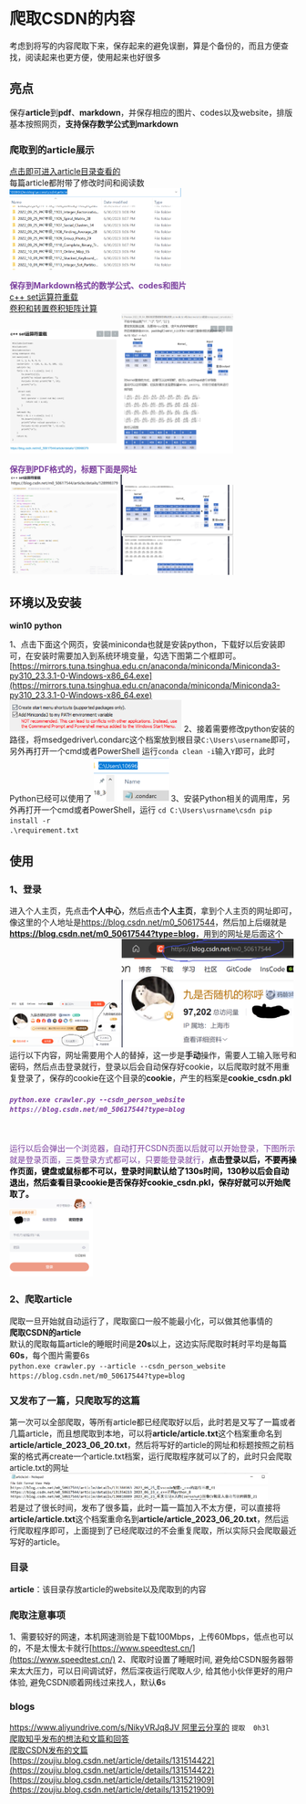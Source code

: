 # 爬取CSDN的内容
考虑到将写的内容爬取下来，保存起来的避免误删，算是个备份的，而且方便查找，阅读起来也更方便，使用起来也好很多

## 亮点
保存**article**到**pdf**、**markdown**，并保存相应的图片、codes以及website，排版基本按照网页，**支持保存数学公式到markdown**

### 爬取到的article展示
<a href="./article">点击即可进入article目录查看的</a>   <br>
每篇article都附带了修改时间和阅读数  <br>
<img src="./showimg/article1.png" width="60%"/>

<span style="color:#7a3e9d;"><b>保存到Markdown格式的数学公式、codes和图片</b></span>  <br>
<a href="https://blog.csdn.net/m0_50617544/article/details/128998379">c++ set运算符重载</a>  <br>
<a href="https://blog.csdn.net/m0_50617544/article/details/126692822">卷积和转置卷积矩阵计算</a>   <br>
<img src="./showimg/article2.png" width="39%"/><img src="./showimg/article3.png" width="39%"/>   <br>

<span style="color:#7a3e9d;"><b>保存到PDF格式的，标题下面是网址</b></span>   <br>
<img src="./showimg/article5.png" width="39%"/><img src="./showimg/article4.png" width="39%"/>

## 环境以及安装
**win10** **python**

1、点击下面这个网页，安装miniconda也就是安装python，下载好以后安装即可，在安装时需要加入到系统环境变量，勾选下图第二个框即可。 [https://mirrors.tuna.tsinghua.edu.cn/anaconda/miniconda/Miniconda3-py310_23.3.1-0-Windows-x86_64.exe](https://mirrors.tuna.tsinghua.edu.cn/anaconda/miniconda/Miniconda3-py310_23.3.1-0-Windows-x86_64.exe)
 <img src="./showimg/miniconda.png" width="60%"/>
2、接着需要修改python安装的路径，将msedgedriver\\.condarc这个档案放到根目录`C:\Users\username`即可，另外再打开一个cmd或者PowerShell
运行`conda clean -i`输入`Y`即可，此时Python已经可以使用了
<img src="./showimg/condarc.png" width="26%"/>
3、安装Python相关的调用库，另外再打开一个cmd或者PowerShell，运行
<code>cd C:\Users\usrname\csdn
pip install -r .\requirement.txt</code>

## 使用
### 1、登录
进入个人主页，先点击**个人中心**，然后点击**个人主页**，拿到个人主页的网址即可，像这里的个人地址是<a href="https://blog.csdn.net/m0_50617544">https://blog.csdn.net/m0_50617544</a>，然后加上后缀就是<b><a href="https://blog.csdn.net/m0_50617544?type=blog">https://blog.csdn.net/m0_50617544?type=blog</a></b>，用到的网址是后面这个  <br>
<img src="./showimg/center.png" width="39%"/><img src="./showimg/personpage.png" width="60%"/>
运行以下内容，网址需要用个人的替掉，这一步是**手动**操作，需要人工输入账号和密码，然后点击登录就行，登录以后会自动保存好cookie，以后爬取时就不用重复登录了，保存的cookie在这个目录的**cookie**，产生的档案是**cookie_csdn.pkl**   <br>
 <h6><code><b style="color:#7a3e9d;">python.exe crawler.py --csdn_person_website https://blog.csdn.net/m0_50617544?type=blog</b></code></h6>   <br>
<span style="color:#7a3e9d;">运行以后会弹出一个浏览器，自动打开CSDN页面以后就可以开始登录，下图所示就是登录页面，三类登录方式都可以，只要能登录就行，<a style="color:black;"><b>点击登录以后，不要再操作页面，键盘或鼠标都不可以，登录时间默认给了130s时间，130秒以后会自动退出，然后查看目录cookie是否保存好cookie_csdn.pkl，保存好就可以开始爬取了。</b></a></span>
<br>
<img src="./showimg/login.png" width="29%"/>

### 2、爬取article <br>
爬取一旦开始就自动运行了，爬取窗口一般不能最小化，可以做其他事情的  <br>
**爬取CSDN的article**  <br>
默认的爬取每篇article的睡眠时间是**20s**以上，这边实际爬取时耗时平均是每篇 **60s**，每个图片需要6s  <br>
`
python.exe crawler.py --article --csdn_person_website https://blog.csdn.net/m0_50617544?type=blog
`

### 又发布了一篇，只爬取写的这篇
第一次可以全部爬取，等所有article都已经爬取好以后，此时若是又写了一篇或者几篇article，而且想爬取到本地，可以将<b>article/article.txt</b>这个档案重命名到<b>article/article_2023_06_20.txt</b>，然后将写好的article的网址和标题按照之前档案的格式再create一个article.txt档案，运行爬取程序就可以了的，此时只会爬取article.txt的网址<img src="./showimg/add1.png" width="90%"/>
<br>
若是过了很长时间，发布了很多篇，此时一篇一篇加入不太方便，可以直接将<b>article/article.txt</b>这个档案重命名到<b>article/article_2023_06_20.txt</b>，然后运行爬取程序即可，上面提到了已经爬取过的不会重复爬取，所以实际只会爬取最近写好的article。

### 目录
<b>article</b>：该目录存放article的website以及爬取到的内容

### 爬取注意事项
1、需要较好的网速，本机网速测验是下载100Mbps，上传60Mbps，低点也可以的，不是太慢太卡就行[https://www.speedtest.cn/](https://www.speedtest.cn/)
2、爬取时设置了睡眠时间, 避免给CSDN服务器带来太大压力，可以日间调试好，然后深夜运行爬取人少, 给其他小伙伴更好的用户体验, 避免CSDN顺着网线过来找人，默认**6**s

### blogs
[https://www.aliyundrive.com/s/NikyVRJq8JV   阿里云分享的](https://www.aliyundrive.com/s/NikyVRJq8JV) `提取  0h3l` <br>
[爬取知乎发布的想法和文篇和回答](https://zhuanlan.zhihu.com/p/641141948)<br>
[爬取CSDN发布的文篇](https://zhuanlan.zhihu.com/p/641140892)<br>
[https://zoujiu.blog.csdn.net/article/details/131514422](https://zoujiu.blog.csdn.net/article/details/131514422)<br>
[https://zoujiu.blog.csdn.net/article/details/131521909](https://zoujiu.blog.csdn.net/article/details/131521909)<br>
